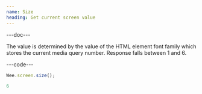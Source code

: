 ```yaml
---
name: Size
heading: Get current screen value
---
```


---doc---

The value is determined by the value of the HTML element font family which stores the current media query number. Response falls between 1 and 6.

---code---

```javascript
Wee.screen.size();
```

```javascript
6
```